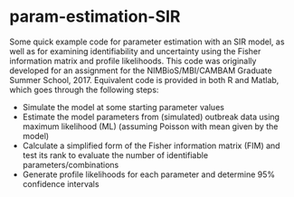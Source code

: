 # param-estimation-SIR
Some quick example code for parameter estimation with an SIR model, as well as for examining identifiability and uncertainty using the Fisher information matrix and profile likelihoods. This code was originally developed for an assignment for the NIMBioS/MBI/CAMBAM Graduate Summer School, 2017. Equivalent code is provided in both R and Matlab, which goes through the following steps:
- Simulate the model at some starting parameter values
- Estimate the model parameters from (simulated) outbreak data using maximum likelihood (ML) (assuming Poisson with mean given by the model)
- Calculate a simplified form of the Fisher information matrix (FIM) and test its rank to evaluate the number of identifiable parameters/combinations
- Generate profile likelihoods for each parameter and determine 95% confidence intervals

